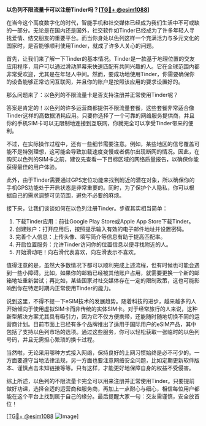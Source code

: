 **以色列不限流量卡可以注册Tinder吗？[[TG💪+ @esim1088](https://t.me/s/esim1088)]**

在当今这个高度数字化的时代，智能手机和社交媒体已经成为我们生活中不可或缺的一部分。无论是在国内还是国外，社交软件如Tinder已经成为了许多年轻人寻找爱情、结交朋友的重要平台。而当你身处以色列这样一个充满活力与多元文化的国家时，是否能够顺利使用Tinder，就成了许多人关心的问题。

首先，让我们来了解一下Tinder的基本情况。Tinder是一款基于地理位置的交友应用程序，用户可以通过滑动屏幕来快速匹配有共同兴趣的人。它在全球范围内都非常受欢迎，尤其是在年轻人中间。然而，要成功地使用Tinder，你需要确保你的设备能够正常访问互联网，并且你的账户是按照该应用的要求设置好的。

那么问题来了：以色列的不限流量卡是否支持注册并正常使用Tinder呢？

答案是肯定的！以色列的许多运营商都提供不限流量套餐，这些套餐非常适合像Tinder这样的高数据消耗应用。只要你选择了一个可靠的网络服务提供商，并且你的手机SIM卡可以无限制地连接到互联网，你就完全可以享受Tinder带来的便利。

不过，在实际操作过程中，还有一些细节需要注意。例如，某些地区的信号覆盖可能不是特别理想，这可能会导致加载速度变慢或者偶尔出现断网的情况。因此，在购买以色列的SIM卡之前，建议先查看一下目标区域的网络质量报告，以确保你能获得最佳的用户体验。

此外，由于Tinder需要通过GPS定位功能来找到附近的潜在对象，所以确保你的手机GPS功能处于开启状态是非常重要的。同时，为了保护个人隐私，你可以根据自己的需求调整可见范围，避免不必要的麻烦。

接下来，让我们谈谈如何在以色列注册Tinder。步骤其实相当简单：

1. 下载Tinder应用：前往Google Play Store或Apple App Store下载Tinder。
2. 创建账户：打开应用后，按照提示输入有效的电子邮件地址并设置密码。
3. 完善个人信息：上传头像、填写简介等信息有助于提高匹配率。
4. 开启位置服务：允许Tinder访问你的位置信息以便寻找附近的人。
5. 开始滑动吧！向右滑代表喜欢，向左滑表示不喜欢。

值得注意的是，虽然大多数情况下都可以顺利完成上述流程，但有时候也可能会遇到一些小障碍。比如，如果你的邮箱已经被其他账户占用，就需要更换一个新的邮箱地址重新尝试；再比如，某些国家对社交媒体存在一定的限制政策，这也可能影响到你在特定时期内正常使用Tinder的能力。

说到这里，不得不提一下eSIM技术的发展趋势。随着科技的进步，越来越多的人开始倾向于使用虚拟SIM卡而非传统的实体SIM卡。对于经常旅行的人来说，这种新型解决方案尤其具有吸引力，因为它不仅方便携带，还能随时随地切换不同的运营商计划。目前市面上已经有多个品牌推出了适用于国际用户的eSIM产品，其中包括了支持以色列市场的选项。通过这些服务，你可以轻松获取一张临时的以色列号码，并且无需担心繁琐的换卡过程。

当然啦，无论采用哪种方式接入网络，保持良好的上网习惯始终是必不可少的。一方面要遵守当地法律法规，另一方面也要注意网络安全问题，比如定期更新软件版本、谨慎点击未知链接等等。只有这样，才能更好地保障自身的权益不受侵害。

综上所述，以色列的不限流量卡完全可以用来注册并正常使用Tinder。只要提前做好功课，选择合适的运营商和服务商，再加上一点耐心与细心，相信每位用户都能在这个平台上找到属于自己的缘分。最后提醒大家一句：交友需谨慎，安全放首位！

[[TG💪+ @esim1088](https://t.me/s/esim1088) ![Image](https://i.postimg.cc/4NQfJmqS/Snipaste-2025-05-13-00-14-12.png)]